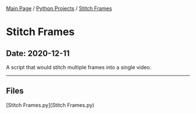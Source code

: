 [Main Page](/) / [Python Projects](/python) / [Stitch Frames](/python/2020-12-11_Stitch_Frames)

# Stitch Frames

## Date: 2020-12-11

A script that would stitch multiple frames into a single video.

-----

## Files

[Stitch Frames.py](Stitch Frames.py)